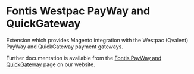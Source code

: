 Fontis Westpac PayWay and QuickGateway
======================================

Extension which provides Magento integration with the Westpac (Qvalent) PayWay and QuickGateway payment gateways.

Further documentation is available from the [Fontis PayWay and QuickGateway](http://www.fontis.com.au/magento/extension/westpac-payway-and-quickgateway) page on our website.
